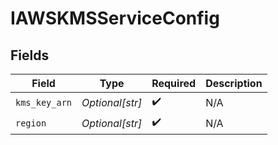 # IAWSKMSServiceConfig


## Fields

| Field              | Type               | Required           | Description        |
| ------------------ | ------------------ | ------------------ | ------------------ |
| `kms_key_arn`      | *Optional[str]*    | :heavy_check_mark: | N/A                |
| `region`           | *Optional[str]*    | :heavy_check_mark: | N/A                |